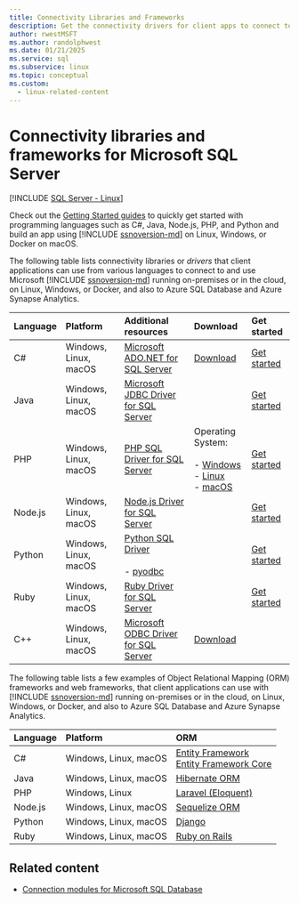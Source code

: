 ```yaml
---
title: Connectivity Libraries and Frameworks
description: Get the connectivity drivers for client apps to connect to Azure SQL, Microsoft SQL Server, running on-premises, in the cloud, on Linux or Windows, or in containers.
author: rwestMSFT
ms.author: randolphwest
ms.date: 01/21/2025
ms.service: sql
ms.subservice: linux
ms.topic: conceptual
ms.custom:
  - linux-related-content
---
```

# Connectivity libraries and frameworks for Microsoft SQL Server

[!INCLUDE [SQL Server - Linux](../includes/applies-to-version/sql-linux.md)]

Check out the [Getting Started guides](../connect/sql-data-developer.md) to quickly get started with programming languages such as C#, Java, Node.js, PHP, and Python and build an app using [!INCLUDE [ssnoversion-md](../includes/ssnoversion-md.md)] on Linux, Windows, or Docker on macOS.

The following table lists connectivity libraries or *drivers* that client applications can use from various languages to connect to and use Microsoft [!INCLUDE [ssnoversion-md](../includes/ssnoversion-md.md)] running on-premises or in the cloud, on Linux, Windows, or Docker, and also to Azure SQL Database and Azure Synapse Analytics.

| Language | Platform | Additional resources | Download | Get started |
| :--- | :--- | :--- | :--- | :--- |
| C# | Windows, Linux, macOS | [Microsoft ADO.NET for SQL Server](../connect/ado-net/microsoft-ado-net-sql-server.md) | [Download](https://msdn.microsoft.com/vstudio/aa496123.aspx) | [Get started](../connect/ado-net/microsoft-ado-net-sql-server.md) |
| Java | Windows, Linux, macOS | [Microsoft JDBC Driver for SQL Server](../connect/jdbc/microsoft-jdbc-driver-for-sql-server.md) | | [Get started](../connect/jdbc/microsoft-jdbc-driver-for-sql-server.md) |
| PHP | Windows, Linux, macOS | [PHP SQL Driver for SQL Server](../connect/php/microsoft-php-driver-for-sql-server.md) | Operating System:<br /><br />- [Windows](../connect/php/microsoft-php-driver-for-sql-server.md)<br />- [Linux](https://github.com/Microsoft/msphpsql/tree/dev#install-unix)<br />\- [macOS](https://github.com/Microsoft/msphpsql/tree/dev#install-unix) | [Get started](../connect/php/microsoft-php-driver-for-sql-server.md) |
| Node.js | Windows, Linux, macOS | [Node.js Driver for SQL Server](../connect/node-js/node-js-driver-for-sql-server.md) | | [Get started](../connect/node-js/node-js-driver-for-sql-server.md) |
| Python | Windows, Linux, macOS | [Python SQL Driver](../connect/python/python-driver-for-sql-server.md)<br /><br />- [pyodbc](../connect/python/pyodbc/step-1-configure-development-environment-for-pyodbc-python-development.md) | | [Get started](../connect/python/python-driver-for-sql-server.md) |
| Ruby | Windows, Linux, macOS | [Ruby Driver for SQL Server](../connect/ruby/ruby-driver-for-sql-server.md) | | [Get started](../connect/ruby/ruby-driver-for-sql-server.md) |
| C++ | Windows, Linux, macOS | [Microsoft ODBC Driver for SQL Server](../connect/odbc/microsoft-odbc-driver-for-sql-server.md) | [Download](../connect/odbc/microsoft-odbc-driver-for-sql-server.md) | |

The following table lists a few examples of Object Relational Mapping (ORM) frameworks and web frameworks, that client applications can use with [!INCLUDE [ssnoversion-md](../includes/ssnoversion-md.md)] running on-premises or in the cloud, on Linux, Windows, or Docker, and also to Azure SQL Database and Azure Synapse Analytics.

| Language | Platform | ORM |
| :--- | :--- | :--- |
| C# | Windows, Linux, macOS | [Entity Framework](/ef)<br />[Entity Framework Core](/ef/core/index) |
| Java | Windows, Linux, macOS | [Hibernate ORM](https://hibernate.org/orm) |
| PHP | Windows, Linux | [Laravel (Eloquent)](https://laravel.com/docs/5.0/eloquent) |
| Node.js | Windows, Linux, macOS | [Sequelize ORM](http://sequelize.org/) |
| Python | Windows, Linux, macOS | [Django](https://www.djangoproject.com/) |
| Ruby | Windows, Linux, macOS | [Ruby on Rails](https://rubyonrails.org/) |

## Related content

- [Connection modules for Microsoft SQL Database](../connect/sql-connection-libraries.md)
